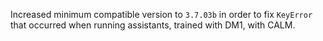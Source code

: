 Increased minimum compatible version to `3.7.03b` in order to fix `KeyError` that occurred when running 
assistants, trained with DM1, with CALM.